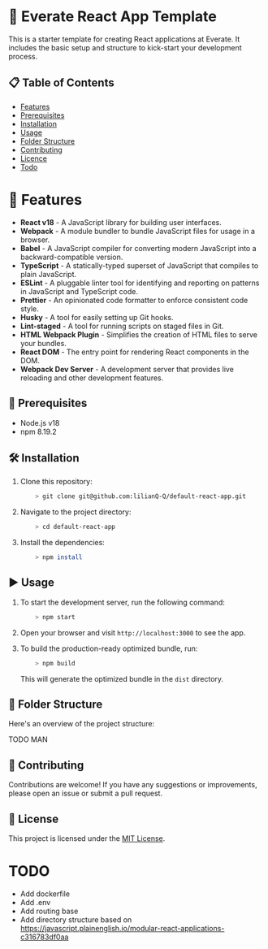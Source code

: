 # 🚀 Everate React App Template

This is a starter template for creating React applications at Everate. It includes the basic setup and structure to kick-start your development process.

## 📋 Table of Contents

- [Features](#🎯-features)
- [Prerequisites](#🔧-prerequisites)
- [Installation](#🛠️-installation)
- [Usage](#▶️-usage)
- [Folder Structure](#📂-folder-structure)
- [Contributing](#🤝-contributing)
- [Licence](#📄-license)
- [Todo](#todo)

# 🎯 Features

- **React v18** - A JavaScript library for building user interfaces.
- **Webpack** - A module bundler to bundle JavaScript files for usage in a browser.
- **Babel** - A JavaScript compiler for converting modern JavaScript into a backward-compatible version.
- **TypeScript** - A statically-typed superset of JavaScript that compiles to plain JavaScript.
- **ESLint** - A pluggable linter tool for identifying and reporting on patterns in JavaScript and TypeScript code.
- **Prettier** - An opinionated code formatter to enforce consistent code style.
- **Husky** - A tool for easily setting up Git hooks.
- **Lint-staged** - A tool for running scripts on staged files in Git.
- **HTML Webpack Plugin** - Simplifies the creation of HTML files to serve your bundles.
- **React DOM** - The entry point for rendering React components in the DOM.
- **Webpack Dev Server** - A development server that provides live reloading and other development features.

## 🔧 Prerequisites

- Node.js v18
- npm 8.19.2

## 🛠️ Installation

1. Clone this repository:
    ```bash
        > git clone git@github.com:lilianQ-Q/default-react-app.git
    ```
2. Navigate to the project directory:
    ```bash
        > cd default-react-app
    ```
3. Install the dependencies:
    ```bash
        > npm install
    ```

## ▶️ Usage

1. To start the development server, run the following command:
    ```bash
        > npm start
    ```
2. Open your browser and visit `http://localhost:3000` to see the app.

3. To build the production-ready optimized bundle, run:
    ```bash
        > npm build
    ```
    This will generate the optimized bundle in the `dist` directory.

## 📂 Folder Structure

Here's an overview of the project structure:

TODO MAN

## 🤝 Contributing

Contributions are welcome! If you have any suggestions or improvements, please open an issue or submit a pull request.

## 📄 License

This project is licensed under the [MIT License](LICENSE).

# TODO
- Add dockerfile
- Add .env
- Add routing base
- Add directory structure based on https://javascript.plainenglish.io/modular-react-applications-c316783df0aa